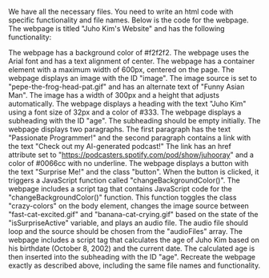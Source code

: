 We have all the necessary files. You need to write an html code with specific functionality and file names. Below is the code for the webpage. The webpage is titled "Juho Kim's Website" and has the following functionality:

The webpage has a background color of #f2f2f2.
The webpage uses the Arial font and has a text alignment of center.
The webpage has a container element with a maximum width of 600px, centered on the page.
The webpage displays an image with the ID "image". The image source is set to "pepe-the-frog-head-pat.gif" and has an alternate text of "Funny Asian Man". The image has a width of 300px and a height that adjusts automatically.
The webpage displays a heading with the text "Juho Kim" using a font size of 32px and a color of #333.
The webpage displays a subheading with the ID "age". The subheading should be empty initially.
The webpage displays two paragraphs. The first paragraph has the text "Passionate Programmer!" and the second paragraph contains a link with the text "Check out my AI-generated podcast!" The link has an href attribute set to "https://podcasters.spotify.com/pod/show/juhooray" and a color of #0066cc with no underline.
The webpage displays a button with the text "Surprise Me!" and the class "button". When the button is clicked, it triggers a JavaScript function called "changeBackgroundColor()".
The webpage includes a script tag that contains JavaScript code for the "changeBackgroundColor()" function. This function toggles the class "crazy-colors" on the body element, changes the image source between "fast-cat-excited.gif" and "banana-cat-crying.gif" based on the state of the "isSurpriseActive" variable, and plays an audio file. The audio file should loop and the source should be chosen from the "audioFiles" array.
The webpage includes a script tag that calculates the age of Juho Kim based on his birthdate (October 8, 2002) and the current date. The calculated age is then inserted into the subheading with the ID "age".
Recreate the webpage exactly as described above, including the same file names and functionality.
